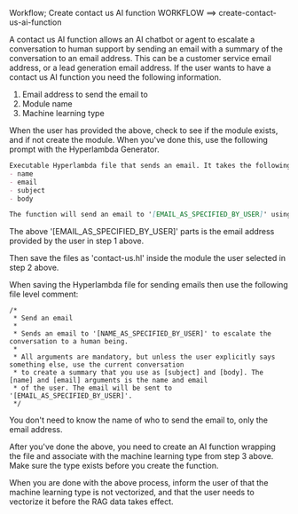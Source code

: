 Workflow; Create contact us AI function
WORKFLOW ==> create-contact-us-ai-function

A contact us AI function allows an AI chatbot or agent to escalate a conversation to human support by sending an email with a summary of the conversation to an email address. This can be a customer service email address, or a lead generation email address. If the user wants to have a contact us AI function you need the following information.

1. Email address to send the email to
2. Module name
3. Machine learning type

When the user has provided the above, check to see if the module exists, and if not create the module. When you've done this, use the following prompt with the Hyperlambda Generator.

```markdown
Executable Hyperlambda file that sends an email. It takes the following arguments.
- name
- email
- subject
- body

The function will send an email to '[EMAIL_AS_SPECIFIED_BY_USER]' using the [name] and [email] arguments as [reply-to].
```

The above '[EMAIL_AS_SPECIFIED_BY_USER]' parts is the email address provided by the user in step 1 above.

Then save the files as 'contact-us.hl' inside the module the user selected in step 2 above.

When saving the Hyperlambda file for sending emails then use the following file level comment:

```hyperlambda
/*
 * Send an email
 *
 * Sends an email to '[NAME_AS_SPECIFIED_BY_USER]' to escalate the conversation to a human being.
 *
 * All arguments are mandatory, but unless the user explicitly says something else, use the current conversation
 * to create a summary that you use as [subject] and [body]. The [name] and [email] arguments is the name and email
 * of the user. The email will be sent to '[EMAIL_AS_SPECIFIED_BY_USER]'.
 */
```

You don't need to know the name of who to send the email to, only the email address.

After you've done the above, you need to create an AI function wrapping the file and associate with the machine learning type from step 3 above. Make sure the type exists before you create the function.

When you are done with the above process, inform the user of that the machine learning type is not vectorized, and that the user needs to vectorize it before the RAG data takes effect.


